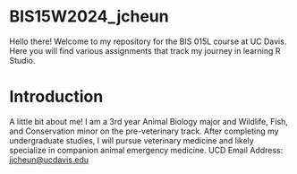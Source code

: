 # BIS15W2024_jcheun

Hello there! Welcome to my repository for the BIS 015L course at UC Davis. Here you will find various assignments that track my journey in learning R Studio. 

# Introduction 
A little bit about me! I am a 3rd year Animal Biology major and Wildlife, Fish, and Conservation minor on the pre-veterinary track. After completing my undergraduate studies, I will pursue veterinary medicine and likely specialize in companion animal emergency medicine.  UCD Email Address: jjcheun@ucdavis.edu  
